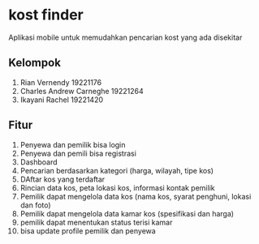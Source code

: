 # kost finder
Aplikasi mobile untuk memudahkan pencarian kost yang ada disekitar

## Kelompok
1. Rian Vernendy 19221176
2. Charles Andrew Carneghe 19221264
3. Ikayani Rachel 19221420

## Fitur
1. Penyewa dan pemilik bisa login
2. Penyewa dan pemili bisa registrasi
3. Dashboard
4. Pencarian berdasarkan kategori (harga, wilayah, tipe kos)
5. DAftar kos yang terdaftar
6. Rincian data kos, peta lokasi kos, informasi kontak pemilik
7. Pemilik dapat mengelola data kos (nama kos, syarat penghuni, lokasi dan foto)
8. Pemilik dapat mengelola data kamar kos (spesifikasi dan harga)
9. pemilik dapat menentukan status terisi kamar
10. bisa update profile pemilik dan penyewa
